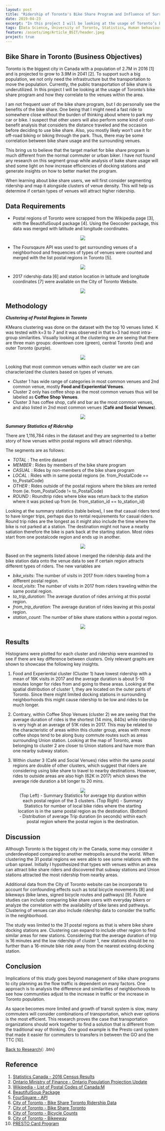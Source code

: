 ```yaml
---
layout: post
title: "Ridership of Toronto's Bike Share Program and Influence of Surrounding Venues"
date: 2019-04-23
excerpt: "In this project I will be looking at the usage of Toronto’s bike share program and how they correlate to the venues within the area."
tags: [Data Science, University of Toronto, Statistics, Human behaviour]
feature: /assets/img/Article_BSIT/header.jpeg
project: true
---
```



## Bike Share in Toronto (Business Objectives) 

Toronto  is the biggest city in Canada with a population of 2.7M in 2016 [1] and is projected to grow to 3.9M in 2041 [2]. To support such a big population, we not only need the infrastructure but the transportation to move the population. Currently, the public transportation of bike share is underutilized. In this project I will be looking at the usage of Toronto’s bike share program and how they correlate to the venues within the area. 

I am not frequent user of the bike share program, but I do personally see the benefits of the bike share. One being that I might need a fast ride to somewhere close without the burden of thinking about where to park my car or bike. I suspect that other users will also perform some kind of cost-benefit analysis that considers the distance traveled and the occasion before deciding to use bike share. Also, you mostly likely won’t use it for off-road biking or biking through the park. Thus, there may be some correlation between bike share usage and the surrounding venues. 

This bring us to believe that the target market for bike share program is much different from the normal commuter or urban biker. I have not found any research on this segment group while analysis of bake share usage will shed some light on how increase efficiencies of docking stations and generate insights on how to better market the program. 

When learning about bike share users, we will first consider segmenting ridership and map it alongside clusters of venue density. This will help us determine if certain types of venues will attract higher ridership.

## Data Requirements

- Postal regions of Toronto were scrapped from the Wikipedia page [3], with the BeautifulSoup4 package [4]. Using the Geocoder package, this data was merged with latitude and longitude coordinates.

<center><figure>
	<img src="/assets/img/Article_BSIT/Table_1.png">
</figure></center>

- The Foursqaure API was used to get surrounding venues of a neighborhood and frequencies of types of venues were counted and merged with the list postal regions in Toronto [5].

<center><figure>
	<img src="/assets/img/Article_BSIT/Table_2.png">
</figure></center>

- 2017 ridership data [6] and station location in latitude and longitude coordinates [7] were available on the City of Toronto Website.

<center><figure>
	<img src="/assets/img/Article_BSIT/Table_3.png">
</figure></center>

## Methodology

_**Clustering of Postal Regions in Toronto**_

KMeans clustering was done on the dataset with the top 10 venues listed. K was tested with k=3 to 7 and it was observed in that k=3 had most intra-group similarities. Visually looking at the clustering we are seeing that there are three main groups: downtown core (green), central Toronto (red) and outer Toronto (purple).

<center><figure>
	<img src="/assets/img/Article_BSIT/Map.png">
</figure></center>


Looking that most common venues within each cluster we are can characterized the clusters based on types of venues. 

- Cluster 1 has wide range of categories in most common venues and 2nd common venue, mostly **Food and Experiential Venues**. 
- Cluster 2 only has coffee shop as the most common venues thus will be labeled as **Coffee Shop Venues**. 
- Cluster 3 has coffee shop, café and bar as the most common venues, and also listed in 2nd most common venues (**Café and Social Venues**).

<center><figure>
	<img src="/assets/img/Article_BSIT/Table_4.png">
</figure></center>
 
_**Summary Statistics of Ridership**_

There are 1,116,784 rides in the dataset and they are segmented to a better story of how venues within postal regions will attract ridership. 

The segments are as follows:

- _TOTAL_  : The entire dataset
- _MEMBER_ : Rides by members of the bike share program
- _CASUAL_ : Rides by non-members of the bike share program
- _LOCAL_  : Rides with in same postal regions (ie. from_PostalCode == to_PostalCode)
- _OTHER_  : Rides outside of the postal regions where the bikes are rented from (ie. from_PostalCode != to_PostalCode)
- _ROUND_  : Roundtrip rides where bike was return back to the station where it was picked up from (ie. from_station_id == to_station_id)

Looking at the summary statistics (table below), I see that casual riders tend to have longer trips, perhaps due to rental requirements for casual riders. Round trip rides are the longest as it might also include the time where the bike is not parked at a station. The destination might not have a nearby satiation therefore the bike is park back at the starting station. Most rides start from one postalcode region and ends up in another. 

<center><figure>
	<img src="/assets/img/Article_BSIT/Table_5.png">
</figure></center>

Based on the segments listed above I merged the ridership data and the bike station data onto the venue data to see if certain region attracts different types of riders. 
The new variables are

-	*bike_visits*: The number of visits in 2017 from riders traveling from a different postal region.  
-	*local_visits*: The number of visits in 2017 from riders traveling within the same postal region.  
-	*to_trip_duration*: The average duration of rides arriving at this postal region.
-	*from_trip_duration*: The average duration of rides leaving at this postal region.
-	*station_count*: The number of bike share stations within a postal region.

<center><figure>
	<img src="/assets/img/Article_BSIT/Table_6.png">
</figure></center>


## Results

Histograms were plotted for each cluster and ridership were examined to see if there are key difference between clusters. Only relevant graphs are shown to showcase the following key insights. 

1. Food and Experiential cluster (Cluster 1) have lowest ridership with a mean of 16K visits in 2017 and the average duration is about 5-10 minutes longer for rides from and going to these areas. Looking at the spatial distribution of cluster 1, they are located on the outer parts of Toronto. Since there might limited docking stations in surrounding neighborhoods this might cause ridership to be low and rides to be much longer. 

2.	Contrary, within Coffee Shop Venues (cluster 2) we are seeing that the average duration of rides is the shortest (14 mins, 840s) while ridership is very high at an average of 51K rides in 2017. This may be related to the characteristic of areas within this cluster group, areas with more coffee shops tend to be along busy commute routes such as areas surrounding Union station. Looking at the map of Toronto, areas belonging to cluster 2 are closer to Union stations and have more than one nearby subway station. 

3.	Within cluster 3 (Café and Social Venues) rides within the same postal regions are double of other clusters, which suggest that riders are considering using bike share to travel to nearby destinations. However, rides to outside areas are also high (62K in 2017) which skews the average ride duration a bit longer to 20 mins.  

<center><figure>
	<img src="/assets/img/Article_BSIT/Graph_2.png">
	<figcaption>
	(Top Left) - Summary Statistics for average trip duration within each postal region of the 3 clusters. 
	(Top Right) - Summary Statistics for number of local bike rides where the starting location is in the same postal region as the destination. 
	(Bottom) - Distribution of average Trip duration (in seconds) within each postal region where the postal region is the destination.
	</figcaption>
</figure></center>



## Discussion

Although Toronto is the biggest city in the Canada, some may consider it underdeveloped compared to another metropolis around the world. When clustering the 31 postal regions we were able to see some relations with the urban sprawl. Initially I hypothesized that types with venues within an area can attract bike share riders and discovered that subway stations and Union stations attracted the most ridership from nearby areas. 

Additional data from the City of Toronto website can be incorporate to account for confounding effects such as total bicycle movements [8] and bikeways (bike lanes, signed bicycle routes and pathways) [9]. Future studies can include comparing bike share users with everyday bikers or analyze the correlation with the availability of bike lanes and pathways. Clustering of venues can also include ridership data to consider the traffic in the neighborhood. 

The study was limited to the 31 postal regions as that is where bike share docking stations are. Clustering can expand to include other region to find similar areas for new stations. Considering that the average duration of trip is 16 minutes and the low ridership of cluster 1, new stations should be no further than a 16-minute bike ride away from the nearest existing docking station. 


## Conclusion

Implications of this study goes beyond management of bike share programs to city planning as the flow traffic is dependent on many factors. One approach is to analysis the difference and similarities of neighborhoods to see how communities adjust to the increase in traffic or the increase in Toronto population. 

As space becomes more limited and growth of transit system is slow, many commuters will consider combinations of transportation, which ever options is the most efficient. This research proves the case that transportation organizations should work together to find a solution that is different from the traditional way of thinking. One good example is the Presto card system that made it easier for commuters to transfers in between the GO and the TTC [10].

[Back to Research](http://janicetang.com/research/){: .btn}  


## Reference

1.	[Statistics Canada - 2016 Census Results](https://www12.statcan.gc.ca/census-recensement/2016/dp-pd/hlt-fst/pd-pl/Table.cfm?Lang=Eng&T=304&SR=46&S=87&O=A&RPP=5&PR=35&CMA=0&CSD=0)
2.	[Ontario Ministry of Finance - Ontario Population Projection Update](https://www.fin.gov.on.ca/en/economy/demographics/projections/)
3.	[Wikipedia - List of Postal Codes of Canada:M](https://en.wikipedia.org/wiki/List_of_postal_codes_of_Canada:_M)
4.	[BeautifulSoup Package](http://beautiful-soup-4.readthedocs.io/en/latest/)
5.	[FourSquare - API](https://developer.foursquare.com/)
6.	[City of Toronto - Bike Share Toronto Ridership Data](https://www.toronto.ca/city-government/data-research-maps/open-data/open-data-catalogue/#343faeaa-c920-57d6-6a75-969181b6cbde)
7.	[City of Toronto - Bike Share Toronto](https://www.toronto.ca/city-government/data-research-maps/open-data/open-data-catalogue/#84045f23-7465-0892-8889-7b6f91049b29)
8.  [City of Toronto - Bicycle Counts](https://www.toronto.ca/city-government/data-research-maps/open-data/open-data-catalogue/#7e3a3b94-92d8-2932-2c59-2c88a6cc0f3f)
9.  [City of Toronto - Bikeeway](https://www.toronto.ca/city-government/data-research-maps/open-data/open-data-catalogue/#62a5e0cf-690e-1a8a-e8c3-81696c6f7cc9) 
10. [PRESTO Card Program](https://www.prestocard.ca/en/)

